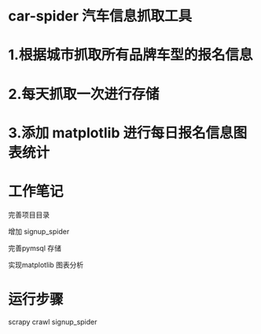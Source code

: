 # car-spider 汽车信息抓取工具

# 1.根据城市抓取所有品牌车型的报名信息

# 2.每天抓取一次进行存储

# 3.添加 matplotlib 进行每日报名信息图表统计

# 工作笔记

完善项目目录

增加 signup_spider

完善pymsql 存储

实现matplotlib 图表分析

# 运行步骤
scrapy crawl signup_spider
